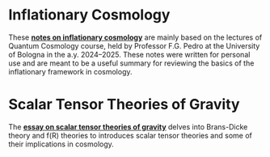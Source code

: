 # Inflationary Cosmology  
These **[notes on inflationary cosmology](NotesInflation/NotesInflation.pdf)** are mainly based on the lectures of Quantum Cosmology course, held by Professor F.G. Pedro at the University of Bologna in the a.y. 2024–2025. 
These notes were written for personal use and are meant to be a useful summary for reviewing
the basics of the inflationary framework in cosmology. 

# Scalar Tensor Theories of Gravity
The **[essay on scalar tensor theories of gravity](Essay/STTs.pdf)** delves into Brans-Dicke theory and f(R) theories to introduces scalar tensor theories and some of their implications in cosmology. 